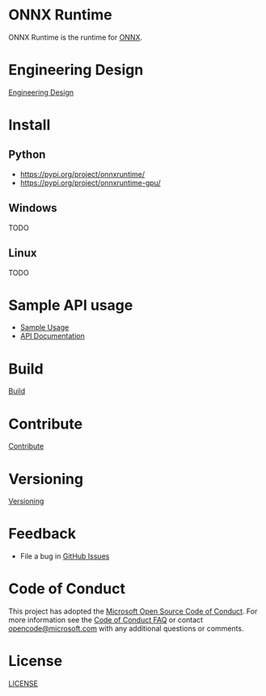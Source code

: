 # ONNX Runtime

ONNX Runtime is the runtime for [ONNX](https://github.com/onnx/onnx).

# Engineering Design
[Engineering Design](docs/HighLevelDesign.md)

# Install
## Python
   * https://pypi.org/project/onnxruntime/
   * https://pypi.org/project/onnxruntime-gpu/

## Windows
TODO

## Linux
TODO

# Sample API usage
   * [Sample Usage](onnxruntime/test/shared_lib/fns_candy_style_transfer.c)
   * [API Documentation](docs/C_API.md)

# Build
[Build](BUILD.md)

# Contribute
[Contribute](CONTRIBUTING.md)

# Versioning
[Versioning](docs/Versioning.md)

# Feedback
   * File a bug in [GitHub Issues](https://github.com/Microsoft/onnxruntime/issues)

# Code of Conduct
This project has adopted the [Microsoft Open Source Code of Conduct](https://opensource.microsoft.com/codeofconduct/).
For more information see the [Code of Conduct FAQ](https://opensource.microsoft.com/codeofconduct/faq/)
or contact [opencode@microsoft.com](mailto:opencode@microsoft.com) with any additional questions or comments.

# License
[LICENSE](LICENSE)
